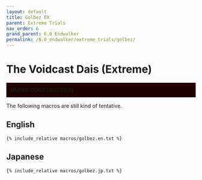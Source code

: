 ```yaml
---
layout: default
title: Golbez EX
parent: Extreme Trials
nav_order: 6
grand_parent: 6.0 Endwalker
permalink: /6.0_endwalker/extreme_trials/golbez/
---
```


# The Voidcast Dais (Extreme)

<div style="background-color: #200 ; padding: 10px; border: 1px solid;"><b>UNDER CONSTRUCTION</b></div>

The following macros are still kind of tentative.

## English

```
{% include_relative macros/golbez.en.txt %}
```

## Japanese

```
{% include_relative macros/golbez.jp.txt %}
```